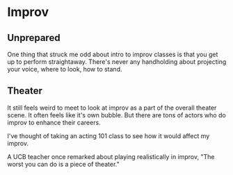 # Improv

## Unprepared

One thing that struck me odd about intro to improv classes is that you get up to perform straightaway.  There's never any handholding about projecting your voice, where to look, how to stand.

## Theater

It still feels weird to meet to look at improv as a part of the overall theater scene. It often feels like it's own bubble. But there are tons of actors who do improv to enhance their careers.

I've thought of taking an acting 101 class to see how it would affect my improv.

A UCB teacher once remarked about playing realistically in improv, "The worst you can do is a piece of theater."

